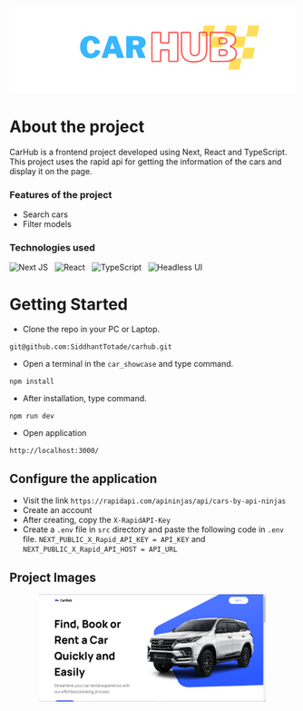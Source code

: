 <div align="center" >
  <img src="https://github.com/SiddhantTotade/carhub/blob/client-side/app_images/carhub.png" />
</div>

# About the project
CarHub is a frontend project developed using Next, React and TypeScript. This project uses the rapid api for getting the information of the cars and display it on the page.

### Features of the project
+ Search cars
+ Filter models

### Technologies used
![Next JS](https://img.shields.io/badge/Next-black?style=for-the-badge&logo=next.js&logoColor=white) &nbsp; ![React](https://img.shields.io/badge/react-%2320232a.svg?style=for-the-badge&logo=react&logoColor=%2361DAFB) &nbsp; ![TypeScript](https://img.shields.io/badge/typescript-%23007ACC.svg?style=for-the-badge&logo=typescript&logoColor=white) &nbsp; ![Headless UI](https://img.shields.io/badge/Headless%20UI-66E3FF.svg?style=for-the-badge&logo=Headless-UI&logoColor=black)

# Getting Started
+ Clone the repo in your PC or Laptop.
```shell
git@github.com:SiddhantTotade/carhub.git
```
+ Open a terminal in the `car_showcase` and type command.
```shell
npm install
```
+ After installation, type command.
```shell
npm run dev
```
+ Open application
```shell
http://localhost:3000/
```

## Configure the application
+ Visit the link `https://rapidapi.com/apininjas/api/cars-by-api-ninjas`
+ Create an account
+ After creating, copy the `X-RapidAPI-Key`
+ Create a `.env` file in `src` directory and paste the following code in `.env` file.
`NEXT_PUBLIC_X_Rapid_API_KEY = API_KEY` and
`NEXT_PUBLIC_X_Rapid_API_HOST = API_URL`

## Project Images
<div align="center" gap="10px" display="flex">
<img src="https://github.com/SiddhantTotade/carhub/blob/client-side/app_images/carhub%20-%201.png" width="400px" />
<div/>
